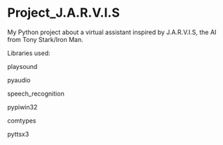 
# Project_J.A.R.V.I.S

My Python project about a virtual assistant inspired by J.A.R.V.I.S, the AI from Tony Stark/Iron Man.

Libraries used:

playsound

pyaudio

speech_recognition

pypiwin32

comtypes

pyttsx3
